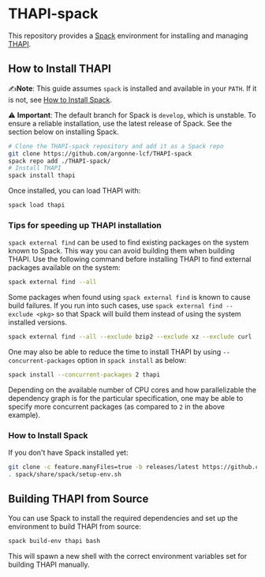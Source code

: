 # THAPI-spack

This repository provides a [Spack](https://spack.io) environment for installing and managing [THAPI](https://github.com/argonne-lcf/THAPI).

## How to Install THAPI

✍️**Note**: This guide assumes `spack` is installed and available in your `PATH`. If it is not, see [How to Install Spack](#how-to-install-spack).

⚠️ **Important**: The default branch for Spack is `develop`, which is unstable. To ensure a reliable installation,
use the latest release of Spack.  See the section below on installing Spack.

```bash
# Clone the THAPI-spack repository and add it as a Spack repo
git clone https://github.com/argonne-lcf/THAPI-spack
spack repo add ./THAPI-spack/
# Install THAPI
spack install thapi
```

Once installed, you can load THAPI with:
```bash
spack load thapi
```

### Tips for speeding up THAPI installation

`spack external find` can be used to find existing packages on the system known to Spack. This way you can
avoid building them when building THAPI. Use the following command before installing THAPI to find external
packages available on the system:
```sh
spack external find --all
```
Some packages when found using `spack external find` is known to cause build failures. If you run into such
cases, use `spack external find --exclude <pkg>` so that Spack will build them instead of using the system
installed versions.
```sh
spack external find --all --exclude bzip2 --exclude xz --exclude curl
```

One may also be able to reduce the time to install THAPI by using `--concurrent-packages` option in `spack install`
as below:
```sh
spack install --concurrent-packages 2 thapi
```
Depending on the available number of CPU cores and how parallelizable the dependency graph is for the particular
specification, one may be able to specify more concurrent packages (as compared to `2` in the above example).

### How to Install Spack

If you don't have Spack installed yet:
```bash
git clone -c feature.manyFiles=true -b releases/latest https://github.com/spack/spack.git
. spack/share/spack/setup-env.sh
```

## Building THAPI from Source

You can use Spack to install the required dependencies and set up the environment to build THAPI from source:
```bash
spack build-env thapi bash
```
This will spawn a new shell with the correct environment variables set for building THAPI manually.
